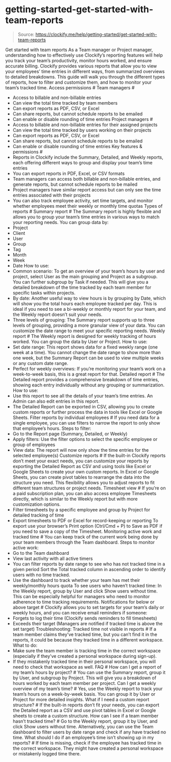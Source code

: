 # getting-started-get-started-with-team-reports

> Source: https://clockify.me/help/getting-started/get-started-with-team-reports

Get started with team reports
As a Team manager or Project manager, understanding how to effectively use Clockify’s reporting features will help you track your team’s productivity, monitor hours worked, and ensure accurate billing. Clockify provides various reports that allow you to view your employees’ time entries in different ways, from summarized overviews to detailed breakdowns. This guide will walk you through the different types of reports, how to filter and customize them, and how to monitor your team’s tracked time.
Access permissions #
Team managers #
- Access to billable and non-billable entries
- Can view the total time tracked by team members
- Can export reports as PDF, CSV, or Excel
- Can share reports, but cannot schedule reports to be emailed
- Can enable or disable rounding of time entries
Project managers #
- Access to billable and non-billable entries for their assigned projects
- Can view the total time tracked by users working on their projects
- Can export reports as PDF, CSV, or Excel
- Can share reports, but cannot schedule reports to be emailed
- Can enable or disable rounding of time entries
Key features & permissions #
- Reports in Clockify include the Summary, Detailed, and Weekly reports, each offering different ways to group and display your team’s time entries
- You can export reports in PDF, Excel, or CSV formats
- Team managers can access both billable and non-billable entries, and generate reports, but cannot schedule reports to be mailed
- Project managers have similar report access but can only see the time entries associated with their projects
- You can also track employee activity, set time targets, and monitor whether employees meet their weekly or monthly time quotas
Types of reports #
Summary report #
The Summary report is highly flexible and allows you to group your team’s time entries in various ways to match your reporting needs.
You can group data by:
- Project
- Client
- User
- Group
- Tag
- Month
- Week
- Date
How to use:
- Common scenario: To get an overview of your team’s hours by user and project, select User as the main grouping and Project as a subgroup. You can further subgroup by Task if needed. This will give you a detailed breakdown of the time tracked by each team member for specific tasks within projects.
- By date: Another useful way to view hours is by grouping by Date, which will show you the total hours each employee tracked per day. This is ideal if you need to see a bi-weekly or monthly report for your team, and the Weekly report doesn’t suit your needs.
- Three levels of grouping: The Summary report supports up to three levels of grouping, providing a more granular view of your data. You can customize the date range to meet your specific reporting needs.
Weekly report #
The Weekly report is designed for weekly tracking of hours worked. You can group the data by User or Project.
How to use:
- Set date range: This report shows data for a fixed weekly range (one week at a time). You cannot change the date range to show more than one week, but the Summary Report can be used to view multiple weeks or any custom date range.
- Perfect for weekly overviews: If you’re monitoring your team’s work on a week-to-week basis, this is a great report for that.
Detailed report #
The Detailed report provides a comprehensive breakdown of time entries, showing each entry individually without any grouping or summarization.
How to use:
- Use this report to see all the details of your team’s time entries. An Admin can also edit entries in this report.
- The Detailed Report can be exported in CSV, allowing you to create custom reports or further process the data in tools like Excel or Google Sheets.
Filter reports by individual employees #
If you need data for a single employee, you can use filters to narrow the report to only show that employee’s hours.
Steps to filter:
- Go to the Report page (Summary, Detailed, or Weekly)
- Apply filters: Use the filter options to select the specific employee or group of employees
- View data: The report will now only show the time entries for the selected employee(s)
Customize reports #
If the built-in Clockify reports don’t meet your exact needs, you can customize your reports by exporting the Detailed Report as CSV and using tools like Excel or Google Sheets to create your own custom reports.
In Excel or Google Sheets, you can create pivot tables to rearrange the data into the structure you need.
This flexibility allows you to adjust reports to fit different team structures or project needs.
Timesheet view #
If you’re on a paid subscription plan, you can also access employee Timesheets directly, which is similar to the Weekly report but with more customization options.
- Filter timesheets by a specific employee and group by Project for detailed tracking of time
- Export timesheets to PDF or Excel for record-keeping or reporting
To export use your browser’s Print option (Ctrl/Cmd + P) to Save as PDF if you need to save a copy of the Timesheet.
Monitoring active work and tracked time #
You can keep track of the current work being done by your team members through the Team dashboard.
Steps to monitor active work:
- Go to the Team dashboard
- View last activity with all active timers
- You can filter reports by date range to see who has not tracked time in a given period Sort the Total tracked column in ascending order to identify users with no time tracked.
- Use the dashboard to track whether your team has met their weekly/monthly hours quota
To see users who haven’t tracked time:
In the Weekly report, group by User and click Show users without time.
This can be especially helpful for managers who need to monitor adherence to time tracking requirements.
Notifications for below or above target #
Clockify allows you to set targets for your team’s daily or weekly hours, and you can receive email reminders if someone:
- Forgets to log their time (Clockify sends reminders to fill timesheets)
- Exceeds their target (Managers are notified if tracked time is above the set target)
Troubleshooting: Tracked time not visible in reports #
If a team member claims they’ve tracked time, but you can’t find it in the reports, it could be because they tracked time in a different workspace.
What to do:
- Make sure the team member is tracking time in the correct workspace (especially if they’ve created a personal workspace during sign-up).
- If they mistakenly tracked time in their personal workspace, you will need to check that workspace as well.
FAQ #
How can I get a report of my team’s hours by project? #
You can use the Summary report, group it by User, and subgroup by Project. This will give you a breakdown of hours worked by each team member per project.
Can I get a weekly overview of my team’s time? #
Yes, use the Weekly report to track your team’s hours on a week-by-week basis. You can group it by User or Project for more detailed insights.
What if I need a custom report structure? #
If the built-in reports don’t fit your needs, you can export the Detailed report as a CSV and use pivot tables in Excel or Google sheets to create a custom structure.
How can I see if a team member hasn’t tracked time? #
Go to the Weekly report, group it by User, and click Show users without time. Alternatively, you can use the Team dashboard to filter users by date range and check if any have tracked no time.
What should I do if an employee’s time isn’t showing up in my reports? #
If time is missing, check if the employee has tracked time in the correct workspace. They might have created a personal workspace or mistakenly logged time there.